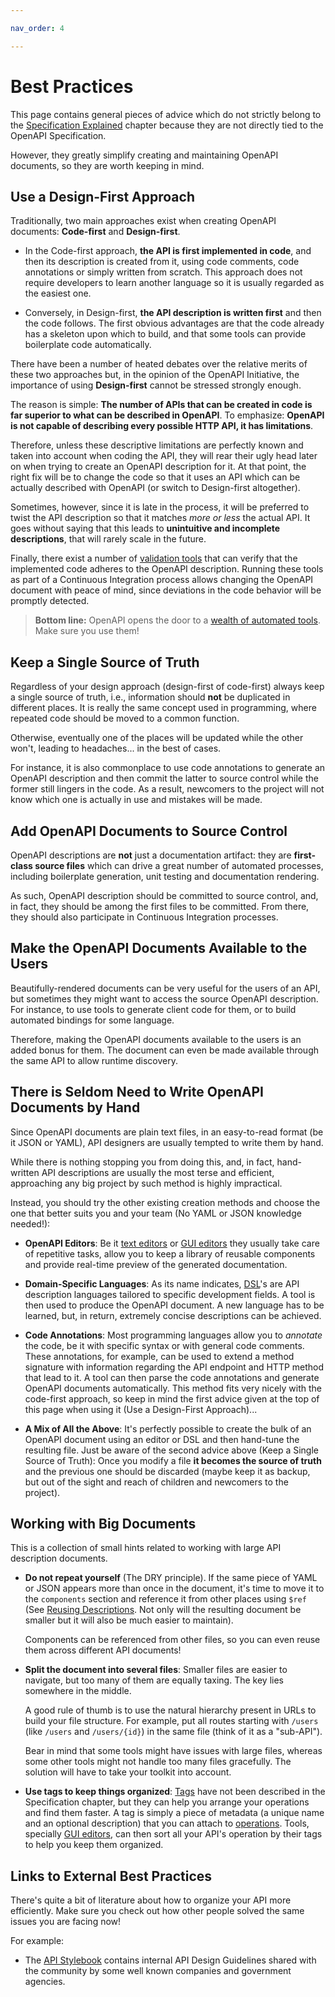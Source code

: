 ```yaml
---

nav_order: 4

---
```



# Best Practices

This page contains general pieces of advice which do not strictly belong to the [Specification Explained](specification.md) chapter because they are not directly tied to the OpenAPI Specification.

However, they greatly simplify creating and maintaining OpenAPI documents, so they are worth keeping in mind.

## Use a Design-First Approach

Traditionally, two main approaches exist when creating OpenAPI documents: **Code-first** and **Design-first**.

- In the Code-first approach, **the API is first implemented in code**, and then its description is created from it, using code comments, code annotations or simply written from scratch. This approach does not require developers to learn another language so it is usually regarded as the easiest one.

- Conversely, in Design-first, **the API description is written first** and then the code follows. The first obvious advantages are that the code already has a skeleton upon which to build, and that some tools can provide boilerplate code automatically.

There have been a number of heated debates over the relative merits of these two approaches but, in the opinion of the OpenAPI Initiative, the importance of using **Design-first** cannot be stressed strongly enough.

The reason is simple: **The number of APIs that can be created in code is far superior to what can be described in OpenAPI**. To emphasize: **OpenAPI is not capable of describing every possible HTTP API, it has limitations**.

Therefore, unless these descriptive limitations are perfectly known and taken into account when coding the API, they will rear their ugly head later on when trying to create an OpenAPI description for it. At that point, the right fix will be to change the code so that it uses an API which can be actually described with OpenAPI (or switch to Design-first altogether).

Sometimes, however, since it is late in the process, it will be preferred to twist the API description so that it matches *more or less* the actual API. It goes without saying that this leads to **unintuitive and incomplete descriptions**, that will rarely scale in the future.

Finally, there exist a number of [validation tools](https://openapi.tools/#data-validators) that can verify that the implemented code adheres to the OpenAPI description. Running these tools as part of a Continuous Integration process allows changing the OpenAPI document with peace of mind, since deviations in the code behavior will be promptly detected.

> **Bottom line:**
> OpenAPI opens the door to a [wealth of automated tools](https://openapi.tools). Make sure you use them!

## Keep a Single Source of Truth

Regardless of your design approach (design-first of code-first) always keep a single source of truth, i.e., information should **not** be duplicated in different places. It is really the same concept used in programming, where repeated code should be moved to a common function.

Otherwise, eventually one of the places will be updated while the other won't, leading to headaches... in the best of cases.

For instance, it is also commonplace to use code annotations to generate an OpenAPI description and then commit the latter to source control while the former still lingers in the code. As a result, newcomers to the project will not know which one is actually in use and mistakes will be made.

## Add OpenAPI Documents to Source Control

OpenAPI descriptions are **not** just a documentation artifact: they are **first-class source files** which can drive a great number of automated processes, including boilerplate generation, unit testing and documentation rendering.

As such, OpenAPI description should be committed to source control, and, in fact, they should be among the first files to be committed. From there, they should also participate in Continuous Integration processes.

## Make the OpenAPI Documents Available to the Users

Beautifully-rendered documents can be very useful for the users of an API, but sometimes they might want to access the source OpenAPI description. For instance, to use tools to generate client code for them, or to build automated bindings for some language.

Therefore, making the OpenAPI documents available to the users is an added bonus for them. The document can even be made available through the same API to allow runtime discovery.

## There is Seldom Need to Write OpenAPI Documents by Hand

Since OpenAPI documents are plain text files, in an easy-to-read format (be it JSON or YAML), API designers are usually tempted to write them by hand.

While there is nothing stopping you from doing this, and, in fact, hand-written API descriptions are usually the most terse and efficient, approaching any big project by such method is highly impractical.

Instead, you should try the other existing creation methods and choose the one that better suits you and your team (No YAML or JSON knowledge needed!):

- **OpenAPI Editors**: Be it [text editors](https://openapi.tools/#text-editors) or [GUI editors](https://openapi.tools/#gui-editors) they usually take care of repetitive tasks, allow you to keep a library of reusable components and provide real-time preview of the generated documentation.

- **Domain-Specific Languages**: As its name indicates, [DSL](https://openapi.tools/#dsl)'s are API description languages tailored to specific development fields. A tool is then used to produce the OpenAPI document. A new language has to be learned, but, in return, extremely concise descriptions can be achieved.

- **Code Annotations**: Most programming languages allow you to _annotate_ the code, be it with specific syntax or with general code comments. These annotations, for example, can be used to extend a method signature with information regarding the API endpoint and HTTP method that lead to it. A tool can then parse the code annotations and generate OpenAPI documents automatically. This method fits very nicely with the code-first approach, so keep in mind the first advice given at the top of this page when using it (Use a Design-First Approach)...

- **A Mix of All the Above**: It's perfectly possible to create the bulk of an OpenAPI document using an editor or DSL and then hand-tune the resulting file. Just be aware of the second advice above (Keep a Single Source of Truth): Once you modify a file **it becomes the source of truth** and the previous one should be discarded (maybe keep it as backup, but out of the sight and reach of children and newcomers to the project).

## Working with Big Documents

This is a collection of small hints related to working with large API description documents.

- **Do not repeat yourself** (The DRY principle). If the same piece of YAML or JSON appears more than once in the document, it's time to move it to the `components` section and reference it from other places using `$ref` (See [Reusing Descriptions](specification-components.md). Not only will the resulting document be smaller but it will also be much easier to maintain).

  Components can be referenced from other files, so you can even reuse them across different API documents!

- **Split the document into several files**: Smaller files are easier to navigate, but too many of them are equally taxing. The key lies somewhere in the middle.

  A good rule of thumb is to use the natural hierarchy present in URLs to build your file structure. For example, put all routes starting with `/users` (like `/users` and `/users/{id}`) in the same file (think of it as a "sub-API").

  Bear in mind that some tools might have issues with large files, whereas some other tools might not handle too many files gracefully. The solution will have to take your toolkit into account.

- **Use tags to keep things organized**: [Tags](https://spec.openapis.org/oas/v3.0.3#oasTags) have not been described in the Specification chapter, but they can help you arrange your operations and find them faster. A tag is simply a piece of metadata (a unique name and an optional description) that you can attach to [operations](specification-paths.md). Tools, specially [GUI editors](https://openapi.tools/#gui-editors), can then sort all your API's operation by their tags to help you keep them organized.

## Links to External Best Practices

There's quite a bit of literature about how to organize your API more efficiently. Make sure you check out how other people solved the same issues you are facing now!

For example:

- The [API Stylebook](http://apistylebook.com/design/guidelines/) contains internal API Design Guidelines shared with the community by some well known companies and government agencies.
